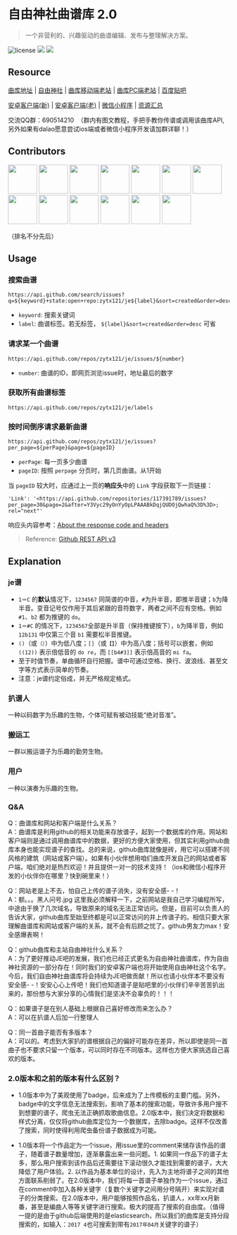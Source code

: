 # 自由神社曲谱库 2.0
> 一个非营利的、兴趣驱动的曲谱编辑、发布与整理解决方案。

![license](https://img.shields.io/github/license/mashape/apistatus.svg)  [![](https://img.shields.io/badge/%E8%B4%B4%E5%90%A7%20-%20justice__eternal%20-orange.svg)](https://tieba.baidu.com/f?kw=justice_eternal&ie=utf-8)  ![](https://img.shields.io/badge/Made-%E2%9D%A4-ff69b4.svg)

## Resource

[曲库地址](https://github.com/zytx121/je/issues) | [自由神社](http://moeje.org) | [曲库移动端老站](http://jefun.top) | [曲库PC端老站](http://lightmoon.pw) | [百度贴吧](https://tieba.baidu.com/f?kw=justice_eternal)

[安卓客户端(新)](https://github.com/madderscientist/JEapp/releases) | [安卓客户端(老)](https://github.com/livesun/JE-/raw/master/app-release.apk) | [微信小程序](https://github.com/madderscientist/JElib) | [资源汇总](./download.md)

交流QQ群：690514210  （群内有图文教程，手把手教你传谱或调用该曲库API,另外如果有dalao愿意尝试ios端或者微信小程序开发请加群详聊！）

## Contributors

<a href="https://github.com/TOKdawn"><img src="https://avatars2.githubusercontent.com/u/15122564?s=460&v=4" height="66px" width="66px"></a>
<a href="https://github.com/livesun"><img src="https://avatars0.githubusercontent.com/u/27534854?s=460&v=4" height="66px" width="66px"></a>
<a href="https://github.com/GlacierStudioQ"><img src="https://avatars2.githubusercontent.com/u/13463146?v=4&s=460" height="66px" width="66px"></a>
<a href="https://github.com/liurunzechn"><img src="https://avatars2.githubusercontent.com/u/30720999?v=4&s=460" height="66px" width="66px"></a>
<a href="https://github.com/Dyakira"><img src="https://avatars0.githubusercontent.com/u/11003029?s=460&v=4" height="66px" width="66px"></a>
<a href="https://github.com/NorthPoleStar"><img src="https://avatars1.githubusercontent.com/u/30740698?v=4&s=460" height="66px" width="66px"></a>
<a href="https://github.com/Mars-Cat"><img src="https://avatars3.githubusercontent.com/u/34885717?s=460&v=4?v=4&s=460" height="66px" width="66px"></a>
<a href="https://github.com/IGRX"><img src="https://avatars2.githubusercontent.com/u/35169480?s=460&v=4" height="66px" width="66px"></a>
<a href="https://github.com/aS737345039"><img src="https://avatars2.githubusercontent.com/u/35213527?s=460&v=4" height="66px" width="66px"></a>
<a href="https://github.com/xqyww123"><img src="https://avatars3.githubusercontent.com/u/3982387?s=460&v=4" height="66px" width="66px"></a>
<a href="https://github.com/njupt4145438"><img src="https://avatars3.githubusercontent.com/u/35494698?s=460&v=4" height="66px" width="66px"></a>
<a href="https://github.com/rockyhann"><img src="https://avatars2.githubusercontent.com/u/30772677?s=460&v=4" height="66px" width="66px"></a>
<a href="https://github.com/madderscientist"><img src="https://avatars.githubusercontent.com/u/51468627?s=400&v=4" height="66px" width="66px"></a>

（排名不分先后）


## Usage

### 搜索曲谱
```
https://api.github.com/search/issues?q=${keyword}+state:open+repo:zytx121/je${label}&sort=created&order=desc
```
- `keyword`: 搜索关键词
- `label`: 曲谱标签。若无标签， `${label}&sort=created&order=desc` 可省

### 请求某一个曲谱
```
https://api.github.com/repos/zytx121/je/issues/${number}
```
- `number`: 曲谱的ID，即网页浏览issue时，地址最后的数字

### 获取所有曲谱标签
```
https://api.github.com/repos/zytx121/je/labels
```

### 按时间倒序请求最新曲谱
```
https://api.github.com/repos/zytx121/je/issues?per_page=${perPage}&page=${pageID}
```
- `perPage`: 每一页多少曲谱
- `pageID`: 按照 `perpage` 分页时，第几页曲谱。从1开始

当 `pageID` 较大时，应通过上一页的**响应头**中的 `Link` 字段获取下一页链接：
```
'Link': '<https://api.github.com/repositories/117391789/issues?per_page=30&page=2&after=Y3Vyc29yOnYyOpLPAAABkDqjQUDOjQwhaQ%3D%3D>; rel="next"'
```
响应头内容参考：[About the response code and headers](https://docs.github.com/en/rest/using-the-rest-api/getting-started-with-the-rest-api?apiVersion=2022-11-28#about-the-response-code-and-headers)

> Reference: [Github REST API v3](https://developer.github.com/v3/issues/)


## 	Explanation


### je谱

- `1＝C` 的**默认**情况下，`1234567` 同简谱的中音，`#`为升半音，即推半音键；`b`为降半音。变音记号仅作用于其后紧跟的音符数字，两者之间不应有空格。例如 `#1`、`b2` 都为推键的 `do`。
- `1＝#C` 的情况下，`1234567`全部是升半音（保持推键按下），`b`为降半音，例如 `12b131` 中仅第三个音 `b1` 需要松半音推键。
- `()`（或`（）`）中为低八度；`[]`（或`【】`）中为高八度；括号可以嵌套，例如 `((12))` 表示倍低音的 `do re`，而 `[[b4#3]]` 表示倍高音的 `mi fa`。
- 至于时值节奏，单曲循环自行把握。谱中可通过空格、换行、波浪线、甚至文字等方式表示简单的节奏。
- 注意：je谱约定俗成，并无严格规定格式。

### 扒谱人
一种以码数字为乐趣的生物，个体可赋有被动技能“绝对音准”。
### 搬运工
一群以搬运谱子为乐趣的勤劳生物。
### 用户
一种以演奏为乐趣的生物。

### Q&A

Q：曲谱库和网站和客户端是什么关系？
<br>
A：曲谱库是利用github的相关功能来存放谱子，起到一个数据库的作用。网站和客户端则是通过调用曲谱库中的数据，更好的方便大家使用，但其实利用github曲库本身也能实现谱子的查找。总的来说，github曲库就像是砖，用它可以搭建不同风格的建筑（网站或客户端）。如果有小伙伴想用咱们曲库开发自己的网站或者客户端，咱们绝对是热烈欢迎！并且提供一对一的技术支持！（ios和微信小程序开发的小伙伴你在哪里？快到碗里来！）

Q：网站老是上不去，怕自己上传的谱子消失，没有安全感- -！
<br>
A：额。。。黑人问号.jpg  这里我必须解释一下，之前网站是我自己学习编程所写，中途由于换了几次域名，导致原来的域名无法正常访问。但是，目前可以负责人的告诉大家，github曲库至始至终都是可以正常访问的并上传谱子的。相信只要大家理解曲谱库和网站或客户端的关系，就不会有后顾之忧了。github男友力max！安全感爆表啊！

Q：github曲库和主站自由神社什么关系？
<br>
A：为了更好推动JE吧的发展，我们也已经正式更名为自由神社曲谱库，作为自由神社资源的一部分存在！同时我们的安卓客户端也将开始使用自由神社这个名字。今后，我们自由神社曲谱库将会持续为JE吧做贡献！所以也请小伙伴本不要没有安全感- -！安安心心上传吧！我们也知道谱子是贴吧里的小伙伴们辛辛苦苦扒出来的，那份想与大家分享的心情我们是坚决不会辜负的！！！

Q：如果谱子是在别人基础上根据自己喜好修改而来怎么办？
<br>
A：可以在扒谱人后加一行整理人

Q：同一首曲子能否有多版本？
<br>
A：可以的。考虑到大家扒的谱根据自己的偏好可能存在差异，所以即使是同一首曲子也不要求只留一个版本，可以同时存在不同版本。这样也方便大家挑选自己喜欢的版本。


###  2.0版本和之前的版本有什么区别？

- 1.0版本中为了美观使用了badge，后来成为了上传模板的主要门槛。另外，badge中的文字信息无法搜索到，影响了基本的搜索功能，导致许多用户搜不到想要的谱子，爬虫无法正确抓取歌曲信息。2.0版本中，我们决定将数据和样式分离，仅仅将github曲库定位为一个数据库，去除badge。这样不仅改善了搜索，同时使得利用爬虫备份谱子数据成为可能。

- 1.0版本将一个作品定为一个issue，用issue里的comment来储存该作品的谱子，随着谱子数量增加，逐渐暴露出来一些问题。1. 如果同一作品下的谱子太多，那么用户搜索到该作品后还需要往下滚动很久才能找到需要的谱子，大大降低了用户体验。2. 以作品为基本单位的设计，先入为主地将谱子之间的其他方面联系削弱了。在2.0版本中，我们将每一首谱子单独作为一个issue，通过在comment中加入各种关键字（复数个关键字之间用分号隔开）来实现对谱子的分类搜索。在2.0版本中，用户能够按照作品名，扒谱人，xx年xx月新番，甚至是编曲人等等关键字进行搜索。极大的提高了搜索的自由度。（值得一提的是由于github后端使用的是elasticsearch，所以我们的曲库是支持分段搜索的，如输入：`2017 4`也可搜索到带有`2017年04月`关键字的谱子）
